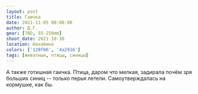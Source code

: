 ```yaml
---
layout: post
title: Гаичка
date: 2021-11-05 00:00:00
author: Д.Г.
gear: [70D, 55-250mm]
shoot_date: 2021-10-30
location: Нахабино
colors: ['120f06', '4a2916']
tags: [животные, птицы, синицы]
---
```

А также готишная гаичка. Птица, даром что мелкая, задирала почём зря больших синиц -- только перья летели. Самоутверждалась на кормушке, как бы.
